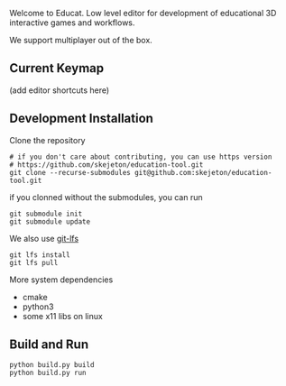 
Welcome to Educat. Low level editor for development of educational 3D interactive games and workflows.  

We support multiplayer out of the box. 

## Current Keymap
(add editor shortcuts here)

## Development Installation

Clone the repository
```
# if you don't care about contributing, you can use https version
# https://github.com/skejeton/education-tool.git
git clone --recurse-submodules git@github.com:skejeton/education-tool.git
```

if you clonned without the submodules, you can run
```
git submodule init
git submodule update
```

We also use [git-lfs](https://git-lfs.com/)
```
git lfs install
git lfs pull
```

More system dependencies
- cmake
- python3
- some x11 libs on linux

## Build and Run
```
python build.py build
python build.py run
```
